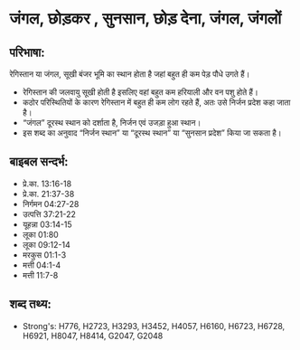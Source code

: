 # जंगल, छोड़कर , सुनसान, छोड़ देना, जंगल, जंगलों #

## परिभाषा: ##

रेगिस्तान या जंगल, सूखी बंजर भूमि का स्थान होता है जहां बहुत ही कम पेड़ पौधे उगते हैं।

* रेगिस्तान की जलवायु सूखी होती है इसलिए वहां बहुत कम हरियाली और वन पशु होते हैं।
* कठोर परिस्थितियों के कारण रेगिस्तान में बहुत ही कम लोग रहते हैं, अतः उसे निर्जन प्रदेश कहा जाता है।
* “जंगल” दूरस्थ स्थान को दर्शाता है, निर्जन एवं उजड़ा हुआ स्थान।
* इस शब्द का अनुवाद “निर्जन स्थान” या “दूरस्थ स्थान” या “सुनसान प्रदेश” किया जा सकता है।

## बाइबल सन्दर्भ: ##

* प्रे.का. 13:16-18
* प्रे.का. 21:37-38
* निर्गमन 04:27-28
* उत्पत्ति 37:21-22
* यूहन्ना 03:14-15
* लूका 01:80
* लूका 09:12-14
* मरकुस 01:1-3
* मत्ती 04:1-4
* मत्ती 11:7-8

## शब्द तथ्य: ##

* Strong's: H776, H2723, H3293, H3452, H4057, H6160, H6723, H6728, H6921, H8047, H8414, G2047, G2048
